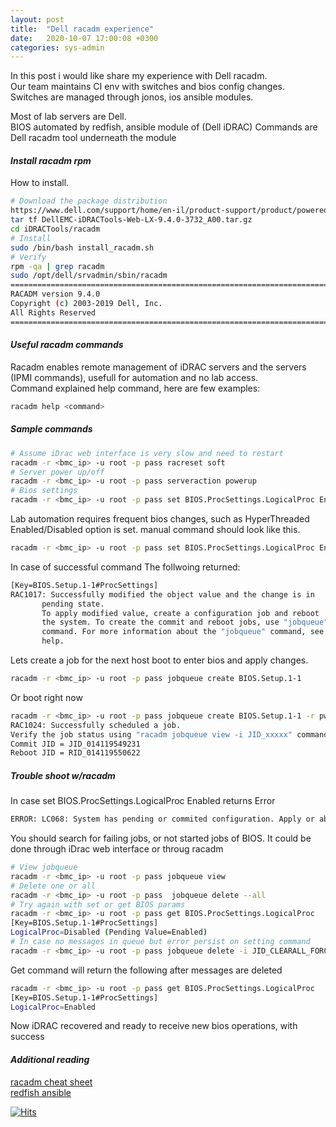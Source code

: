 ```yaml
---
layout: post
title:  "Dell racadm experience"
date:   2020-10-07 17:00:08 +0300
categories: sys-admin
---
```



In this post i would like share my experience with Dell racadm.  
Our team maintains CI env with switches and bios config changes.  
Switches are managed through jonos, ios ansible modules.  

Most of lab servers are Dell.  
BIOS automated by redfish, ansible module of (Dell iDRAC)
Commands are Dell racadm tool underneath the module

#### _**Install racadm rpm**_   

How to install.  

```bash
# Download the package distribution
https://www.dell.com/support/home/en-il/product-support/product/poweredge-r730/drivers
tar tf DellEMC-iDRACTools-Web-LX-9.4.0-3732_A00.tar.gz
cd iDRACTools/racadm
# Install
sudo /bin/bash install_racadm.sh
# Verify
rpm -qa | grep racadm
sudo /opt/dell/srvadmin/sbin/racadm
===============================================================================
RACADM version 9.4.0
Copyright (c) 2003-2019 Dell, Inc.
All Rights Reserved
===============================================================================
```

#### _**Useful racadm commands**_

Racadm enables remote management of iDRAC servers and the servers (IPMI commands), usefull for automation and no lab access.  
Command explained help command, here are few examples: 

```bash
racadm help <command>
```
##### __Sample commands__
```bash
# Assume iDrac web interface is very slow and need to restart
racadm -r <bmc_ip> -u root -p pass racreset soft
# Server power up/off
racadm -r <bmc_ip> -u root -p pass serveraction powerup
# Bios settings
racadm -r <bmc_ip> -u root -p pass set BIOS.ProcSettings.LogicalProc Enabled
```   

Lab automation requires frequent bios changes, such as HyperThreaded Enabled/Disabled option is set.
manual command should look like this.

```bash
racadm -r <bmc_ip> -u root -p pass set BIOS.ProcSettings.LogicalProc Enabled
```
In case of successful command
The follwoing returned:
```bash
[Key=BIOS.Setup.1-1#ProcSettings]                                            
RAC1017: Successfully modified the object value and the change is in 
       pending state.
       To apply modified value, create a configuration job and reboot 
       the system. To create the commit and reboot jobs, use "jobqueue" 
       command. For more information about the "jobqueue" command, see RACADM 
       help.
```
Lets create a job for the next host boot to enter bios and apply changes.
```bash
racadm -r <bmc_ip> -u root -p pass jobqueue create BIOS.Setup.1-1
``` 
Or boot right now 
```bash
racadm -r <bmc_ip> -u root -p pass jobqueue create BIOS.Setup.1-1 -r pwrcycle -s TIME_NOW -e TIME_NA 
RAC1024: Successfully scheduled a job.                                       
Verify the job status using "racadm jobqueue view -i JID_xxxxx" command.
Commit JID = JID_014119549231
Reboot JID = RID_014119550622
``` 

##### __Trouble shoot w/racadm__
In case set BIOS.ProcSettings.LogicalProc Enabled returns Error

```bash
ERROR: LC068: System has pending or commited configuration. Apply or abort the pending configuration if there is any. Or wait until applying configuration is completed. Then retry the operation.
```

You should search for failing jobs, or not started jobs of BIOS.
It could be done through iDrac web interface or throug racadm

```bash
# View jobqueue
racadm -r <bmc_ip> -u root -p pass jobqueue view 
# Delete one or all
racadm -r <bmc_ip> -u root -p pass  jobqueue delete --all
# Try again with set or get BIOS params
racadm -r <bmc_ip> -u root -p pass get BIOS.ProcSettings.LogicalProc
[Key=BIOS.Setup.1-1#ProcSettings]
LogicalProc=Disabled (Pending Value=Enabled)
# In case no messages in queue but error persist on setting command
racadm -r <bmc_ip> -u root -p pass jobqueue delete -i JID_CLEARALL_FORCE

``` 

Get command will return the following after messages are deleted
```bash
racadm -r <bmc_ip> -u root -p pass get BIOS.ProcSettings.LogicalProc
[Key=BIOS.Setup.1-1#ProcSettings]                                            
LogicalProc=Enabled
```
Now iDRAC recovered and ready to receive new bios operations, with success

#### _**Additional reading**_

[racadm cheat sheet][1]  
[redfish ansible][2]

[1]: http://dev.gnali.org/?p=435
[2]: https://docs.ansible.com/ansible/latest/collections/community/general/idrac_redfish_command_module.html


[![Hits](https://hitcounter.pythonanywhere.com/count/tag.svg)](https://hitcounter.pythonanywhere.com/count/tag.svg)
